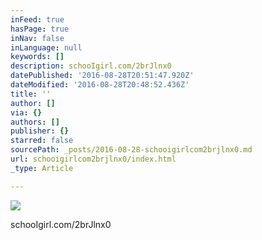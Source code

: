 ```yaml
---
inFeed: true
hasPage: true
inNav: false
inLanguage: null
keywords: []
description: schooIgirl.com/2brJlnx0
datePublished: '2016-08-28T20:51:47.920Z'
dateModified: '2016-08-28T20:48:52.436Z'
title: ''
author: []
via: {}
authors: []
publisher: {}
starred: false
sourcePath: _posts/2016-08-28-schooigirlcom2brjlnx0.md
url: schooigirlcom2brjlnx0/index.html
_type: Article

---
```

![](https://the-grid-user-content.s3-us-west-2.amazonaws.com/513c1197-1f32-4d31-857c-f11f67a8ec4e.jpg)

schooIgirl.com/2brJlnx0